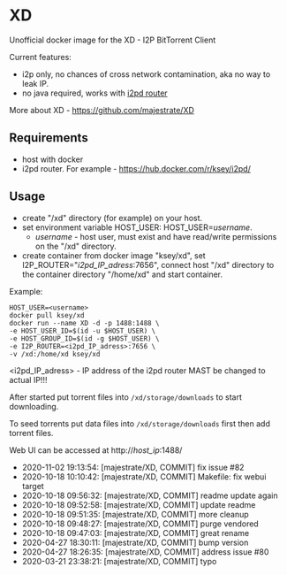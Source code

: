 # XD
Unofficial docker image for the XD - I2P BitTorrent Client

Current features:

* i2p only, no chances of cross network contamination, aka no way to leak IP.
* no java required, works with [i2pd router](https://github.com/purplei2p/i2pd)

More about XD - https://github.com/majestrate/XD

## Requirements

* host with docker
* i2pd router. For example - https://hub.docker.com/r/ksey/i2pd/

## Usage

* create "/xd" directory (for example) on your host.
* set environment variable HOST_USER: HOST_USER=*username*.
  - *username* - host user, must exist and have read/write permissions on the "/xd" directory.
* create container from docker image "ksey/xd", set I2P_ROUTER="*i2pd_IP_adress*:7656", connect host "/xd" directory to the container directory "/home/xd" and start container.

Example:
```
HOST_USER=<username>
docker pull ksey/xd
docker run --name XD -d -p 1488:1488 \
-e HOST_USER_ID=$(id -u $HOST_USER) \
-e HOST_GROUP_ID=$(id -g $HOST_USER) \
-e I2P_ROUTER=<i2pd_IP_adress>:7656 \
-v /xd:/home/xd ksey/xd

```
<i2pd_IP_adress> - IP address of the i2pd router MAST be changed to actual IP!!!

After started put torrent files into `/xd/storage/downloads` to start downloading.

To seed torrents put data files into `/xd/storage/downloads` first then add torrent files.

Web UI can be accessed at http://*host_ip*:1488/



* 2020-11-02 19:13:54: [majestrate/XD, COMMIT] fix issue #82
* 2020-10-18 10:10:42: [majestrate/XD, COMMIT] Makefile: fix webui target
* 2020-10-18 09:56:32: [majestrate/XD, COMMIT] readme update again
* 2020-10-18 09:52:58: [majestrate/XD, COMMIT] update readme
* 2020-10-18 09:51:35: [majestrate/XD, COMMIT] more cleanup
* 2020-10-18 09:48:27: [majestrate/XD, COMMIT] purge vendored
* 2020-10-18 09:47:03: [majestrate/XD, COMMIT] great rename
* 2020-04-27 18:30:11: [majestrate/XD, COMMIT] bump version
* 2020-04-27 18:26:35: [majestrate/XD, COMMIT] address issue #80
* 2020-03-21 23:38:21: [majestrate/XD, COMMIT] typo

